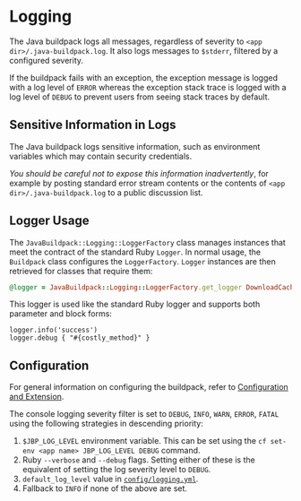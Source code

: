 # Logging

The Java buildpack logs all messages, regardless of severity to `<app dir>/.java-buildpack.log`.  It also logs messages to `$stderr`, filtered by a configured severity.

If the buildpack fails with an exception, the exception message is logged with a log level of `ERROR` whereas the exception stack trace is logged with a log level of `DEBUG` to prevent users from seeing stack traces by default.

## Sensitive Information in Logs
The Java buildpack logs sensitive information, such as environment variables which may contain security credentials.

_You should be careful not to expose this information inadvertently_, for example by posting standard error stream contents or the contents of `<app dir>/.java-buildpack.log` to a public discussion list.

## Logger Usage
The `JavaBuildpack::Logging::LoggerFactory` class manages instances that meet the contract of the standard Ruby `Logger`. In normal usage, the `Buildpack` class configures the `LoggerFactory`.  `Logger` instances are then retrieved for classes that require them:

```ruby
@logger = JavaBuildpack::Logging::LoggerFactory.get_logger DownloadCache
```

This logger is used like the standard Ruby logger and supports both parameter and block forms:

```
logger.info('success')
logger.debug { "#{costly_method}" }
```

## Configuration
For general information on configuring the buildpack, refer to [Configuration and Extension][].

The console logging severity filter is set to `DEBUG`, `INFO`, `WARN`, `ERROR`, `FATAL` using the following strategies in descending priority:

1. `$JBP_LOG_LEVEL` environment variable.  This can be set using the `cf set-env <app name> JBP_LOG_LEVEL DEBUG` command.
2. Ruby `--verbose` and `--debug` flags.  Setting either of these is the equivalent of setting the log severity level to `DEBUG`.
3. `default_log_level` value in [`config/logging.yml`][].
4. Fallback to `INFO` if none of the above are set.

[Configuration and Extension]: ../README.md#configuration-and-extension
[`config/logging.yml`]: ../config/logging.yml

